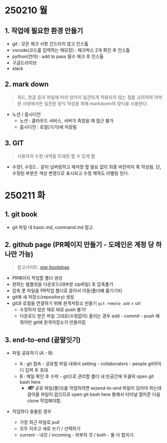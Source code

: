 # 250210 월

## 1. 작업에 필요한 환경 만들기
- git : 모든 체크 사항 건드리지 않고 인스톨
- vscode(코드를 입력하는 메모장) : 체크박스 2개 확인 후 인스톨
- python(언어) : add to pass 필수 체크 후 인스톨
- 구글드라이브
- slack

## 2. mark down
> 워드, 한글 등의 파일에 따라 양식이 일관되게 적용되지 않는 점을 고려하여
어떠한 사양에서든 일관된 양식 작성을 위해 markdown의 양식을 사용한다.
- 노션 / 옵시디언
    - 노션 : 클라우드 서비스, 서버가 죽었을 때 접근 불가
    - 옵시디언 : 로컬(기기)에 저장됨

## 3. GIT
> 사용자의 수정 내역을 트래킹 할 수 있게 함
- 수정1, 수정2... 같이 넘버링하고 재저장 할 필요 없이 최종 버전까지 쭉 작성됨. 
단, 수정된 부분은 색상 변경으로 표시되고 수정 제목도 라벨링 된다.




# 250211 화


## 1. git book
- git 파일 내 basic.md, command.md 참고


## 2. github page (PR페이지 만들기 - 도메인은 계정 당 하나만 가능)
> 참고사이트: [star bootstrap](https://startbootstrap.com/themes)
- PR페이지 작업할 폴더 생성
- 원하는 템플릿을 다운로드(대부분 zip파일) 후 압축풀기
- 압축 푼 파일을 PR작업 폴더로 끌어서 이동(폴더째 옮기기X)
- git에 새 저장소(repository) 생성
- git과 로컬을 연결하기 위해 원격저장소 만들기 `git remote add` + url
    - 수정하지 않은 채로 바로 push 불가!
    - 다운로드 받은 파일 그대로(수정없이) 올리는 경우 add - commit - push 해 줘야만 git에 원격저장소가 만들어짐


## 3. end-to-end (끝말잇기)
- 파일 공유하기 (A - B)
    - A : git 접속 - 공유할 파일 내에서 setting - collaborators - people
    git아이디 입력 후 초대
    - B : 메일 확인 후 수락 - git으로 관리할 폴더 내 빈공간에 우클릭 open git bash here
        - ***왜?***
        공유 파일(폴더)를 작업하려면 ex)end-to-end 파일이 있어야 하는데
        끌어올 파일이 없으므로 open git bash here 통해서 터미널 열어준 다음
        clone 작업해야함.

- 작업하다 충돌된 경우
    - 가장 최근 파일로 pull
    - 모두 지우고 새로 쓰기 / 선택하기
    - current - 내것 / incoming - 외부의 것 / both - 둘 다 합치기 